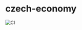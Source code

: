 # czech-economy
![CI](https://github.com/Ejstn/czech-economy/workflows/CI/badge.svg?branch=master)

